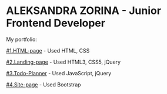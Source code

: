 # ALEKSANDRA ZORINA - Junior Frontend Developer

My portfolio:

[#1.HTML-page](https://SandraZorina.github.io/Interior/) - Used HTML, CSS

[#2.Landing-page](https://sandrazorina.github.io/Landing/) - Used HTML3, CSS5, jQuery

[#3.Todo-Planner](https://SandraZorina.github.io/Planner/) - Used JavaScript, jQuery

[#4.Site-page](https://SandraZorina.github.io/Bootstrap/) - Used Bootstrap
